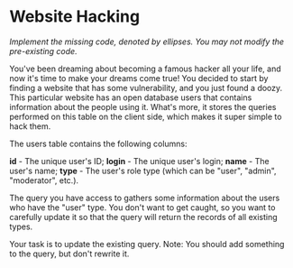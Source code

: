# Website Hacking

*Implement the missing code, denoted by ellipses. You may not modify the pre-existing code.*


You've been dreaming about becoming a famous hacker all your life, and now it's time to make your dreams come true!
You decided to start by finding a website that has some vulnerability, and you just found a doozy.
This particular website has an open database users that contains information about the
people using it. What's more, it stores the queries performed on this table on the client
side, which makes it super simple to hack them.

The users table contains the following columns:

**id** - The unique user's ID;
**login** - The unique user's login;
**name** - The user's name;
**type** - The user's role type (which can be "user", "admin", "moderator", etc.).


The query you have access to gathers some information about the users who have the "user" type.
You don't want to get caught, so you want to carefully update it so that the query
will return the records of all existing types.

Your task is to update the existing query. Note: You should add something to the
 query, but don't rewrite it.
